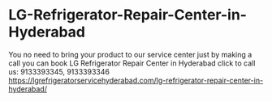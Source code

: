 # LG-Refrigerator-Repair-Center-in-Hyderabad
You no need to bring your product to our service center just by making a call you can book LG Refrigerator Repair Center in Hyderabad  click to call us: 9133393345, 9133393346  https://lgrefrigeratorservicehyderabad.com/lg-refrigerator-repair-center-in-hyderabad/
